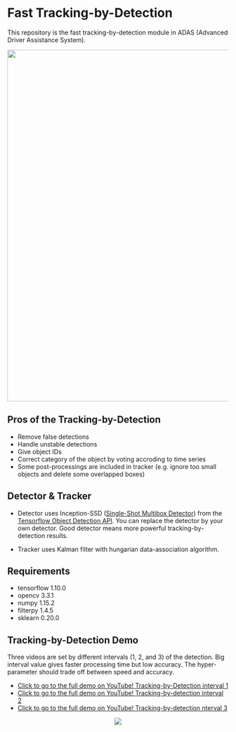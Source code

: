 # Fast Tracking-by-Detection
This repository is the fast tracking-by-detection module in ADAS (Advanced Driver Assistance System).   

<p align="center">
<img src="https://user-images.githubusercontent.com/37034031/49984460-89baa080-ffab-11e8-8b5c-50007524d5bd.png" width=800>
</p>

## Pros of the Tracking-by-Detection
- Remove false detections
- Handle unstable detections
- Give object IDs
- Correct category of the object by voting accroding to time series
- Some post-processings are included in tracker (e.g. ignore too small objects and delete some overlapped boxes)  
 
## Detector & Tracker
- Detector uses Inception-SSD ([Single-Shot Multibox Detector](https://arxiv.org/pdf/1512.02325.pdf)) from the [Tensorflow Object Detection API](https://github.com/tensorflow/models/tree/master/research/object_detection). You can replace the detector by your own detector. Good detector means more powerful tracking-by-detection results.  

- Tracker uses Kalman filter with hungarian data-association algorithm.

## Requirements
- tensorflow 1.10.0
- opencv 3.3.1
- numpy 1.15.2
- filterpy 1.4.5
- sklearn 0.20.0

## Tracking-by-Detection Demo
Three videos are set by different intervals (1, 2, and 3) of the detection. Big interval value gives faster processing time but low accuracy. The hyper-parameter should trade off between speed and accuracy.   
- [Click to go to the full demo on YouTube! Tracking-by-Detection interval 1](https://www.youtube.com/watch?v=HpKMLA19zkg&feature=youtu.be)  
- [Click to go to the full demo on YouTube! Tracking-by-detection interval 2](https://www.youtube.com/watch?v=HpKMLA19zkg&feature=youtu.be)  
- [Click to go to the full demo on YouTube! Tracking-by-detection nterval 3](https://www.youtube.com/watch?v=HpKMLA19zkg&feature=youtu.be)

<p align = 'center'>
  <a href = 'https://www.youtube.com/watch?v=HpKMLA19zkg&feature=youtu.be'>
    <img src = 'https://user-images.githubusercontent.com/37034031/42082312-9ffdbffc-7bc2-11e8-9dfe-e505e5b3c528.gif'>
  </a>
</p>
